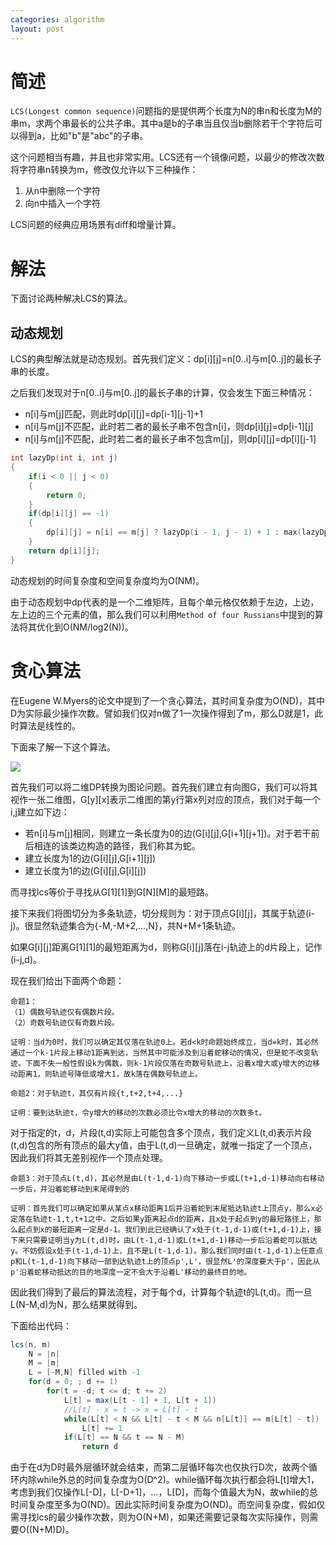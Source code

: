 ```yaml
---
categories: algorithm
layout: post
---
```


# 简述

`LCS(Longest common sequence)`问题指的是提供两个长度为N的串n和长度为M的串m，求两个串最长的公共子串。其中a是b的子串当且仅当b删除若干个字符后可以得到a，比如"b"是"abc"的子串。

这个问题相当有趣，并且也非常实用。LCS还有一个镜像问题，以最少的修改次数将字符串n转换为m，修改仅允许以下三种操作：

1. 从n中删除一个字符
2. 向n中插入一个字符

LCS问题的经典应用场景有diff和增量计算。

# 解法

下面讨论两种解决LCS的算法。

## 动态规划

LCS的典型解法就是动态规划。首先我们定义：dp\[i]\[j]=n[0..i]与m[0..j]的最长子串的长度。

之后我们发现对于n[0..i]与m[0..j]的最长子串的计算，仅会发生下面三种情况：

- n[i]与m[j]匹配，则此时dp\[i]\[j]=dp\[i-1]\[j-1]+1
- n[i]与m[j]不匹配，此时若二者的最长子串不包含n[i]，则dp\[i]\[j]=dp\[i-1]\[j]
- n[i]与m[j]不匹配，此时若二者的最长子串不包含m[j]，则dp\[i]\[j]=dp\[i]\[j-1]

```c
int lazyDp(int i, int j)
{
    if(i < 0 || j < 0)
    {
        return 0;
    }
    if(dp[i][j] == -1)
    {
        dp[i][j] = n[i] == m[j] ? lazyDp(i - 1, j - 1) + 1 : max(lazyDp(i - 1, j), lazyDp(i, j - 1));
    }
    return dp[i][j];
}
```

动态规划的时间复杂度和空间复杂度均为O(NM)。

由于动态规划中dp代表的是一个二维矩阵，且每个单元格仅依赖于左边，上边，左上边的三个元素的值，那么我们可以利用`Method of four Russians`中提到的算法将其优化到O(NM/log2(N))。

# 贪心算法

在Eugene W.Myers的论文中提到了一个贪心算法，其时间复杂度为O(ND)，其中D为实际最少操作次数。譬如我们仅对n做了1一次操作得到了m，那么D就是1，此时算法是线性的。

下面来了解一下这个算法。

![](https://raw.githubusercontent.com/taodaling/simple-blog/master/assets/images/2018-10-09-lcs/matrix.png)


首先我们可以将二维DP转换为图论问题。首先我们建立有向图G，我们可以将其视作一张二维图，G\[y]\[x]表示二维图的第y行第x列对应的顶点，我们对于每一个i,j建立如下边：

- 若n[i]与m[j]相同，则建立一条长度为0的边(G\[i]\[j],G\[i+1]\[j+1])。对于若干前后相连的该类边构造的路径，我们称其为蛇。
- 建立长度为1的边(G\[i]\[j],G\[i+1]\[j])
- 建立长度为1的边(G\[i]\[j],G\[i]\[j])

而寻找lcs等价于寻找从G\[1]\[1]到G\[N]\[M]的最短路。

接下来我们将图切分为多条轨迹，切分规则为：对于顶点G\[i]\[j]，其属于轨迹(i-j)。很显然轨迹集合为{-M,-M+2,...,N}，共N+M+1条轨迹。

如果G\[i]\[j]距离G\[1]\[1]的最短距离为d，则称G\[i]\[j]落在i-j轨迹上的d片段上，记作(i-j,d)。

现在我们给出下面两个命题：

```
命题1：
（1）偶数号轨迹仅有偶数片段。
（2）奇数号轨迹仅有奇数片段。

证明：当d为0时，我们可以确定其仅落在轨迹0上。若d<k时命题始终成立，当d=k时，其必然通过一个k-1片段上移动1距离到达，当然其中可能涉及到沿着蛇移动的情况，但是蛇不改变轨迹。下面不失一般性假设k为偶数，则k-1片段仅落在奇数号轨迹上，沿着x增大或y增大的边移动距离1，则轨迹号降低或增大1，故k落在偶数号轨迹上。
```

```
命题2：对于轨迹t，其仅有片段{t,t+2,t+4,...}

证明：要到达轨迹t，令y增大的移动的次数必须比令x增大的移动的次数多t。
```

对于指定的t，d，片段(t,d)实际上可能包含多个顶点，我们定义L(t,d)表示片段(t,d)包含的所有顶点的最大y值，由于L(t,d)一旦确定，就唯一指定了一个顶点，因此我们将其无差别视作一个顶点处理。

```
命题3：对于顶点L(t,d)，其必然是由L(t-1,d-1)向下移动一步或L(t+1,d-1)移动向右移动一步后，并沿着蛇移动到末尾得到的

证明：首先我们可以确定如果从某点x移动距离1后并沿着蛇到末尾抵达轨迹t上顶点y，那么x必定落在轨迹t-1,t,t+1之中。之后如果y距离起点d的距离，且x处于起点到y的最短路径上，那么起点到x的最短距离一定是d-1。我们到此已经确认了x处于(t-1,d-1)或(t+1,d-1)上，接下来只需要证明当y为L(t,d)时，由L(t-1,d-1)或L(t+1,d-1)移动一步后沿着蛇可以抵达y。不妨假设x处于(t-1,d-1)上，且不是L(t-1,d-1)。那么我们同时由(t-1,d-1)上任意点p和L(t-1,d-1)向下移动一部到达轨迹t上的顶点p',L'，很显然L'的深度要大于p'，因此从p'沿着蛇移动抵达的目的地深度一定不会大于沿着L'移动的最终目的地。
```

因此我们得到了最后的算法流程，对于每个d，计算每个轨迹t的L(t,d)。而一旦L(N-M,d)为N，那么结果就得到。

下面给出代码：

```java
lcs(n, m)
    N = |n|
    M = |m|
    L = [-M,N] filled with -1
    for(d = 0; ; d += 1)
        for(t = -d; t <= d; t += 2)
            L[t] = max(L[t - 1] + 1, L[t + 1])
            //L[t] - x = t -> x = L[t] - t
            while(L[t] < N && L[t] - t < M && n[L[t]] == m[L[t] - t])
                L[t] += 1
    		if(L[t] == N && t == N - M)
                return d
```

由于在d为D时最外层循环就会结束，而第二层循环每次也仅执行D次，故两个循环内除while外总的时间复杂度为O(D^2)。while循环每次执行都会将L[t]增大1，考虑到我们仅操作L[-D]，L[-D+1]，...，L[D]，而每个值最大为N，故while的总时间复杂度至多为O(ND)。因此实际时间复杂度为O(ND)。而空间复杂度，假如仅需寻找lcs的最少操作次数，则为O(N+M)，如果还需要记录每次实际操作，则需要O((N+M)D)。
